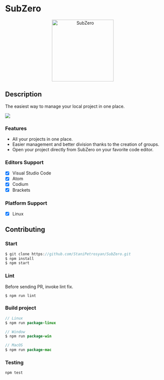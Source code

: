 # SubZero

<p align="center">
<img src="resource/LogoSubZero.png" alt="SubZero"
	title="SubZero" width="200" height="200"/>
</p>


## Description
The easiest way to manage your local project in one place.

![](resource/SubZero.png)


### Features

* All your projects in one place.
* Easier management and better division thanks to the creation of groups.
* Open your project directly from SubZero on your favorite code editor.

### Editors Support 
- [x] Visual Studio Code
- [x] Atom 
- [x] Codium
- [x] Brackets

### Platform Support
- [x] Linux

## Contributing

### Start

```java
$ git clone https://github.com/StaniPetrosyan/SubZero.git
$ npm install
$ npm start
```

### Lint

Before sending PR, invoke lint fix.
```
$ npm run lint
```

### Build project
  
```java
// Linux
$ npm run package-linux

// Window
$ npm run package-win

// MacOS
$ npm run package-mac
```

### Testing

```
npm test
```
